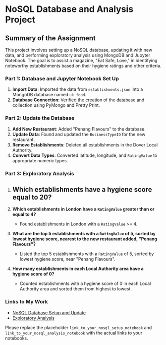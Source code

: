 # NoSQL Database and Analysis Project

## Summary of the Assignment

This project involves setting up a NoSQL database, updating it with new data, and performing exploratory analysis using MongoDB and Jupyter Notebook. The goal is to assist a magazine, "Eat Safe, Love," in identifying noteworthy establishments based on their hygiene ratings and other criteria.

### Part 1: Database and Jupyter Notebook Set Up

1. **Import Data**: Imported the data from `establishments.json` into a MongoDB database named `uk_food`.
2. **Database Connection**: Verified the creation of the database and collection using PyMongo and Pretty Print.

### Part 2: Update the Database

1. **Add New Restaurant**: Added "Penang Flavours" to the database.
2. **Update Data**: Found and updated the `BusinessTypeID` for the new restaurant.
3. **Remove Establishments**: Deleted all establishments in the Dover Local Authority.
4. **Convert Data Types**: Converted latitude, longitude, and `RatingValue` to appropriate numeric types.

### Part 3: Exploratory Analysis

1. **Which establishments have a hygiene score equal to 20?**
   - 
   
2. **Which establishments in London have a `RatingValue` greater than or equal to 4?**
   - Found establishments in London with a `RatingValue` >= 4.

3. **What are the top 5 establishments with a `RatingValue` of 5, sorted by lowest hygiene score, nearest to the new restaurant added, "Penang Flavours"?**
   - Listed the top 5 establishments with a `RatingValue` of 5, sorted by lowest hygiene score, near "Penang Flavours".

4. **How many establishments in each Local Authority area have a hygiene score of 0?**
   - Counted establishments with a hygiene score of 0 in each Local Authority area and sorted them from highest to lowest.

### Links to My Work

- [NoSQL Database Setup and Update](link_to_your_nosql_setup_notebook)
- [Exploratory Analysis](link_to_your_nosql_analysis_notebook)

Please replace the placeholder `link_to_your_nosql_setup_notebook` and `link_to_your_nosql_analysis_notebook` with the actual links to your notebooks.

